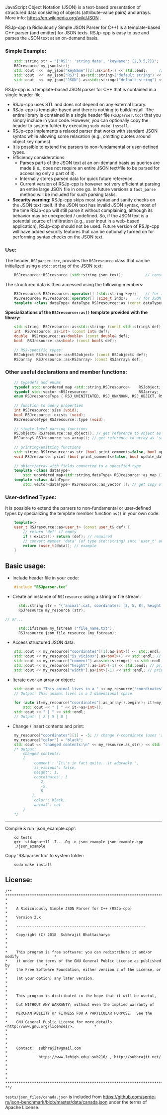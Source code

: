 JavaScript Object Notation (JSON) is a text-based presentation of structured data consisting of objects (attribute–value pairs) and arrays. More info: https://en.wikipedia.org/wiki/JSON .

RSJp-cpp (a Ridiculously Simple JSON Parser for C++) is a template-based C++ parser (and emitter) for JSON texts. RSJp-cpp is easy to use and parses the JSON text at an on-demand basis.

### Simple Example:
```C++
    std::string str = "{'RSJ': 'string data', 'keyName': [2,3,5,7]}";
    RSJresource my_json(str);
    std::cout  <<  my_json["keyName"][2].as<int>() << std::endl;     // prints 5
    std::cout  <<  my_json["RSJ"].as<std::string>("default string") << std::endl; // prints "string data"
    std::cout  <<  my_json["JSON"].as<std::string>("default string") << std::endl; // prints "default string"
```

RSJp-cpp is a template-based JSON parser for C++ that is contained in a single header file.
*   RSJp-cpp uses STL and does not depend on any external library.
*   RSJp-cpp is template-based and there is nothing to build/install. The entire library is contained in a single header file (`RSJparser.tcc`) that you simply include in your code. However, you can optionally copy the header to system folder by executing `sudo make install`.
*   RSJp-cpp implements a relaxed parser that works with standard JSON syntax while allowing some relaxation (e.g., omitting quotes around object key names).
*   It is possible to extend the parsers to non-fundamental or user-defined types.
*   Efficiency considerations:
    - Parses parts of the JSON text at an on-demand basis as queries are made (i.e., does not require an entire JSON text/file to be parsed for accessing only a part of it).
    - Internally stores parsed data for quick future reference.
    - Current version of RSJp-cpp is however not very efficient at parsing an entire large JSON file in one go. In future versions a `fast_parse` method will be included for such parsing tasks.
*   **Security warning:** RSJp-cpp skips most syntax and sanity checks on the JSON text itself. If the JSON text has invalid JSON syntax, most of the time RSJp-cpp will still parse it without complaining, although its behavior may be unexpected / undefined. So, if the JSON text is a potential source of infiltration (e.g., user input in a web-based application), RSJp-cpp should not be used. Future version of RSJp-cpp will have added security features that can be optionally turned on for performing syntax checks on the JSON text.


### Use:
The header, `RSJparser.tcc`, provides the `RSJresource` class that can be initialized using a `std::string` of the JSON text:
```C++
    RSJresource::RSJresource (std::string json_text);          // constructor
```
The structured data is then accessed using the following members:
```C++
    RSJresource& RSJresource::operator[] (std::string key);    // for JSON object
    RSJresource& RSJresource::operator[] (size_t indx);    // for JSON array
    template <class dataType> dataType RSJresource::as (const dataType& def = dataType());    // for JSON leaf data (with value defaulting to 'def' if field does not exist)
```

**Specializations of the `RSJresource::as()` template provided with the library:**

```C++
    std::string  RSJresource::as<std::string> (const std::string& def);
    int  RSJresource::as<int> (const int& def);
    double  RSJresource::as<double> (const double& def);
    bool  RSJresource::as<bool> (const bool& def);
    
    // RSJ-specific types:
    RSJobject RSJresource::as<RSJobject> (const RSJobject& def);
    RSJarray  RSJresource::as<RSJarray> (const RSJarray& def);
```

### Other useful declarations and member functions:
```C++
    // typedefs and enums
    typedef std::unordered_map <std::string,RSJresource>    RSJobject;
    typedef std::vector <RSJresource>                       RSJarray;
    enum RSJresourceType { RSJ_UNINITIATED, RSJ_UNKNOWN, RSJ_OBJECT, RSJ_ARRAY, RSJ_LEAF };
    
    // function to query properties
    int RSJresource::size (void);
    bool RSJresource::exists (void);
    RSJresourceType RSJresource::type (void);
    
    // single-level parsing functions
    RSJobject& RSJresource::as_object(); // get reference to object as 'std::unordered_map<std::string,RSJresource>'.
    RSJarray& RSJresource::as_array(); // get reference to array as 'std::vector<RSJresource>'.
    
    // printing/emitting functions
    std::string RSJresource::as_str (bool print_comments=false, bool update_data=true, bool pretty=false); // outputs as string. Note: 'as_str()' parses the entire JSON if it's not already parsed.
    void RSJresource::print (bool print_comments=false, bool update_data=true, bool pretty=false); // prints to terminal. Note: 'print()' parses the entire JSON if it's not already parsed.
    
    // object/array with fields converted to a specified type
    template <class dataType> 
        std::unordered_map<std::string,dataType> RSJresource::as_map (); // get copy of object as 'std::unordered_map<std::string,dataType>'
    template <class dataType> 
        std::vector<dataType> RSJresource::as_vector (); // get copy of array as 'std::vector<dataType>'
```

### User-defined Types:
It is possible to extend the parsers to non-fundamental or user-defined types by specializing the template member function `as()` in your own code:
```C++
    template<>
    user_t RSJresource::as<user_t> (const user_t& def) {
        // return 'def' if empty
        if (!exists()) return (def); // required
        // convert member 'data' (of type std::string) into 'user_t' and return
        return (user_t(data)); // example
    }
```

Basic usage:
------------

* Include header file in your code:
```C++
    #include "RSJparser.tcc"
```

* Create an instance of `RSJresource` using a string or file stream:
```C++
      std::string str = "{'animal':cat, coordinates: [2, 5, 8], height: 1, \nis_vicious: false, comment:'It\\'s in fact quite...\\t adorable.' }";
      RSJresource my_resource (str);

// or...

      std::ifstream my_fstream ("file_name.txt");
      RSJresource json_file_resource (my_fstream);
```

* Access structured JSON data:
```C++
    std::cout << my_resource["coordinates"][1].as<int>() << std::endl; // prints 5
    std::cout << my_resource["is_vicious"].as<bool>() << std::endl; // prints 0
    std::cout << my_resource["comment"].as<std::string>() << std::endl; // prints "It's in fact quite...	 adorable."
    std::cout << my_resource["height"].as<int>(-1) << std::endl; // prints 1
    std::cout << my_resource["width"].as<int>(-1) << std::endl; // prints -1
 ```
 
* Iterate over an array or object:
```C++
    std::cout << "This animal lives in a " << my_resource["coordinates"].size() << " dimensional space." << std::endl;
    // Output: This animal lives in a 3 dimensional space.
    
    for (auto it=my_resource["coordinates"].as_array().begin(); it!=my_resource["coordinates"].as_array().end(); ++it)
        std::cout << " | " << it->as<int>();
    std::cout << " | " << std::endl;
    // Output: | 2 | 5 | 8 |
```

* Change / insert contents and print:
```C++
    my_resource["coordinates"][1] = -5; // change Y-coordinate (uses 'std::to_string')
    my_resource["color"] = "black";
    std::cout << "changed contents:\n" << my_resource.as_str() << std::endl;
    /* Output:
        changed contents:
        {
            'comment': 'It\'s in fact quite...\t adorable.',
            'is_vicious': false,
            'height': 1,
            'coordinates': [
                2,
                -5,
                8
            ],
            'color': black,
            'animal': cat
        }
    */
```
    
-----------------------------
Compile & run 'json_example.cpp':
```
    cd tests
    g++ -std=gnu++11 -I.. -Og -o json_example json_example.cpp
    ./json_example
```

Copy 'RSJparser.tcc' to system folder:
```
    sudo make install
```


License:
--------

```
/** **************************************************************************************
*                                                                                        *
*    A Ridiculously Simple JSON Parser for C++ (RSJp-cpp)                                *
*    Version 2.x                                                                         *
*    ----------------------------------------------------------                          *
*    Copyright (C) 2018  Subhrajit Bhattacharya                                          *
*                                                                                        *
*    This program is free software: you can redistribute it and/or modify                *
*    it under the terms of the GNU General Public License as published by                *
*    the Free Software Foundation, either version 3 of the License, or                   *
*    (at your option) any later version.                                                 *
*                                                                                        *
*    This program is distributed in the hope that it will be useful,                     *
*    but WITHOUT ANY WARRANTY; without even the implied warranty of                      *
*    MERCHANTABILITY or FITNESS FOR A PARTICULAR PURPOSE.  See the                       *
*    GNU General Public License for more details <http://www.gnu.org/licenses/>.         *
*                                                                                        *
*                                                                                        *
*    Contact:  subhrajit@gmail.com                                                       *
*              https://www.lehigh.edu/~sub216/ , http://subhrajit.net/                   *
*                                                                                        *
*                                                                                        *
*************************************************************************************** **/
```

`tests/json_files/canada.json` is included from https://github.com/serde-rs/json-benchmark/blob/master/data/canada.json under the terms of Apache License.
